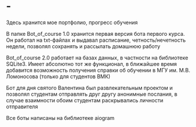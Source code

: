 # -
Здесь хранится мое портфолио, прогресс обучения


В папке Bot_of_course 1.0 хранится первая версия бота первого курса. Он работал на txt-файлах и выдавал расписание, четность/нечетность недели, позволял 
сохранять и рассылать домашнюю работу

Bot_of_course 2.0 работает на базах данных, в частности на библиотеке SQLite3. Имеет абсолютно тот же функционал, в ближайшее время добавится возможность 
получения справки об обучении в МГУ им. М.В. Ломоносова (только для студентов ВМК)

Бот для дня святого Валентина был развлекательным проектом и позволял студентам отправлять друг другу анонимные послания, в случае взаимности 
обоим студентам раскрывались личности отправителя

Все боты написаны на библиотеке aiogram
